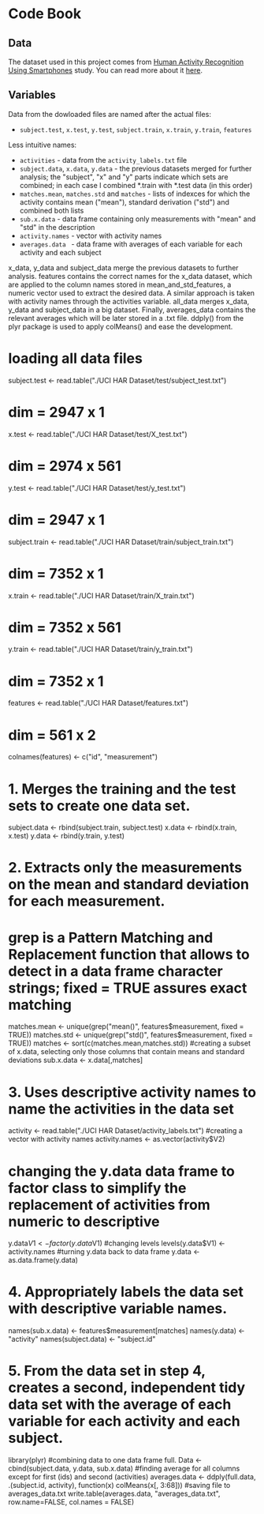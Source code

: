 # Code Book
## Data
The dataset used in this project comes from [Human Activity Recognition Using Smartphones](http://archive.ics.uci.edu/ml/datasets/Human+Activity+Recognition+Using+Smartphones) study. You can read more about it [here](http://www.insideactivitytracking.com/data-science-activity-tracking-and-the-battle-for-the-worlds-top-sports-brand/).

## Variables
Data from the dowloaded files are named after the actual files:
* `subject.test`, `x.test`, `y.test`,  `subject.train`, `x.train`, `y.train`, `features`

Less intuitive names:
* `activities` - data from the `activity_labels.txt` file 
* `subject.data`, `x.data`, `y.data` - the previous datasets merged for further analysis; the "subject", "x" and "y" parts indicate which sets are combined; in each case I combined *.train with *.test data (in this order)
* `matches.mean`, `matches.std` and `matches` - lists of indexces for which the activity contains mean ("mean"), standard derivation ("std") and combined both lists
*  `sub.x.data` - data frame containing only measurements with "mean" and "std" in the description
*  `activity.names` - vector with activity names
*  `averages.data ` - data frame with averages of each variable for each activity and each subject

x_data, y_data and subject_data merge the previous datasets to further analysis.
features contains the correct names for the x_data dataset, which are applied to the column names stored in mean_and_std_features, a numeric vector used to extract the desired data.
A similar approach is taken with activity names through the activities variable.
all_data merges x_data, y_data and subject_data in a big dataset.
Finally, averages_data contains the relevant averages which will be later stored in a .txt file. ddply() from the plyr package is used to apply colMeans() and ease the development.


# loading all data files
subject.test <- read.table("./UCI HAR Dataset/test/subject_test.txt")
# dim = 2947 x 1
x.test <- read.table("./UCI HAR Dataset/test/X_test.txt")
# dim = 2974 x 561
y.test <- read.table("./UCI HAR Dataset/test/y_test.txt")
# dim = 2947 x 1

subject.train <- read.table("./UCI HAR Dataset/train/subject_train.txt")
# dim = 7352 x 1 
x.train <- read.table("./UCI HAR Dataset/train/X_train.txt")
# dim = 7352 x 561
y.train <- read.table("./UCI HAR Dataset/train/y_train.txt")
# dim = 7352 x 1

features <- read.table("./UCI HAR Dataset/features.txt")
# dim = 561 x 2
colnames(features) <- c("id", "measurement")


# 1. Merges the training and the test sets to create one data set.
subject.data <- rbind(subject.train, subject.test)
x.data <- rbind(x.train, x.test)
y.data <- rbind(y.train, y.test)

# 2. Extracts only the measurements on the mean and standard deviation for each measurement. 
# grep is a Pattern Matching and Replacement function that allows to detect in a data frame character strings; fixed = TRUE assures exact matching
matches.mean <- unique(grep("mean()", features$measurement, fixed = TRUE))
matches.std <- unique(grep("std()", features$measurement, fixed = TRUE))
matches <- sort(c(matches.mean,matches.std))
#creating a subset of x.data, selecting only those columns that contain means and standard deviations
sub.x.data <- x.data[,matches]

# 3. Uses descriptive activity names to name the activities in the data set
activity <- read.table("./UCI HAR Dataset/activity_labels.txt")
#creating a vector with activity names
activity.names <- as.vector(activity$V2)
# changing the y.data data frame to factor class to simplify the replacement of activities from numeric to descriptive
y.data$V1 <- factor(y.data$V1)
#changing levels
levels(y.data$V1) <- activity.names
#turning y.data back to data frame
y.data <- as.data.frame(y.data)

# 4. Appropriately labels the data set with descriptive variable names.
names(sub.x.data) <- features$measurement[matches]
names(y.data) <- "activity"
names(subject.data) <- "subject.id"

# 5. From the data set in step 4, creates a second, independent tidy data set with the average of each variable for each activity and each subject.
library(plyr)
#combining data to one data frame
full. Data <- cbind(subject.data, y.data, sub.x.data)
#finding average for all columns except for first (ids) and second (activities)
averages.data <- ddply(full.data, .(subject.id, activity), function(x) colMeans(x[, 3:68]))
#saving file to averages_data.txt
write.table(averages.data, "averages_data.txt", row.name=FALSE, col.names = FALSE)
